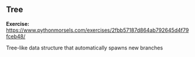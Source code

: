 ## Tree

**Exercise:** https://www.pythonmorsels.com/exercises/2fbb57187d864ab792645d4f79fceb48/

Tree-like data structure that automatically spawns new branches
